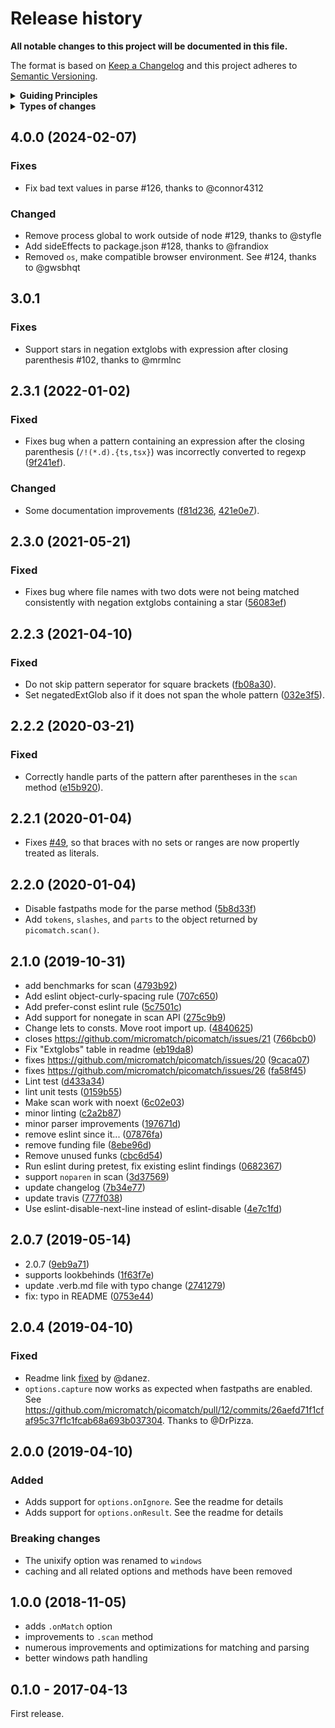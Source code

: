 # Release history

**All notable changes to this project will be documented in this file.**

The format is based on [Keep a Changelog](http://keepachangelog.com/en/1.0.0/)
and this project adheres to [Semantic Versioning](http://semver.org/spec/v2.0.0.html).

<details>
  <summary><strong>Guiding Principles</strong></summary>

- Changelogs are for humans, not machines.
- There should be an entry for every single version.
- The same types of changes should be grouped.
- Versions and sections should be linkable.
- The latest version comes first.
- The release date of each versions is displayed.
- Mention whether you follow Semantic Versioning.

</details>

<details>
  <summary><strong>Types of changes</strong></summary>

Changelog entries are classified using the following labels _(from [keep-a-changelog](http://keepachangelog.com/)_):

- `Added` for new features.
- `Changed` for changes in existing functionality.
- `Deprecated` for soon-to-be removed features.
- `Removed` for now removed features.
- `Fixed` for any bug fixes.
- `Security` in case of vulnerabilities.

</details>

## 4.0.0 (2024-02-07)

### Fixes

- Fix bad text values in parse #126, thanks to @connor4312

### Changed

- Remove process global to work outside of node #129, thanks to @styfle
- Add sideEffects to package.json #128, thanks to @frandiox
- Removed `os`, make compatible browser environment. See #124, thanks to @gwsbhqt

## 3.0.1

### Fixes

- Support stars in negation extglobs with expression after closing parenthesis #102, thanks to @mrmlnc

## 2.3.1 (2022-01-02)

### Fixed

- Fixes bug when a pattern containing an expression after the closing parenthesis (`/!(*.d).{ts,tsx}`) was incorrectly converted to regexp ([9f241ef](https://github.com/micromatch/picomatch/commit/9f241ef)).

### Changed

- Some documentation improvements ([f81d236](https://github.com/micromatch/picomatch/commit/f81d236), [421e0e7](https://github.com/micromatch/picomatch/commit/421e0e7)).

## 2.3.0 (2021-05-21)

### Fixed

- Fixes bug where file names with two dots were not being matched consistently with negation extglobs containing a star ([56083ef](https://github.com/micromatch/picomatch/commit/56083ef))

## 2.2.3 (2021-04-10)

### Fixed

- Do not skip pattern seperator for square brackets ([fb08a30](https://github.com/micromatch/picomatch/commit/fb08a30)).
- Set negatedExtGlob also if it does not span the whole pattern ([032e3f5](https://github.com/micromatch/picomatch/commit/032e3f5)).

## 2.2.2 (2020-03-21)

### Fixed

- Correctly handle parts of the pattern after parentheses in the `scan` method ([e15b920](https://github.com/micromatch/picomatch/commit/e15b920)).

## 2.2.1 (2020-01-04)

- Fixes [#49](https://github.com/micromatch/picomatch/issues/49), so that braces with no sets or ranges are now propertly treated as literals.

## 2.2.0 (2020-01-04)

- Disable fastpaths mode for the parse method ([5b8d33f](https://github.com/micromatch/picomatch/commit/5b8d33f))
- Add `tokens`, `slashes`, and `parts` to the object returned by `picomatch.scan()`.

## 2.1.0 (2019-10-31)

- add benchmarks for scan ([4793b92](https://github.com/micromatch/picomatch/commit/4793b92))
- Add eslint object-curly-spacing rule ([707c650](https://github.com/micromatch/picomatch/commit/707c650))
- Add prefer-const eslint rule ([5c7501c](https://github.com/micromatch/picomatch/commit/5c7501c))
- Add support for nonegate in scan API ([275c9b9](https://github.com/micromatch/picomatch/commit/275c9b9))
- Change lets to consts. Move root import up. ([4840625](https://github.com/micromatch/picomatch/commit/4840625))
- closes https://github.com/micromatch/picomatch/issues/21 ([766bcb0](https://github.com/micromatch/picomatch/commit/766bcb0))
- Fix "Extglobs" table in readme ([eb19da8](https://github.com/micromatch/picomatch/commit/eb19da8))
- fixes https://github.com/micromatch/picomatch/issues/20 ([9caca07](https://github.com/micromatch/picomatch/commit/9caca07))
- fixes https://github.com/micromatch/picomatch/issues/26 ([fa58f45](https://github.com/micromatch/picomatch/commit/fa58f45))
- Lint test ([d433a34](https://github.com/micromatch/picomatch/commit/d433a34))
- lint unit tests ([0159b55](https://github.com/micromatch/picomatch/commit/0159b55))
- Make scan work with noext ([6c02e03](https://github.com/micromatch/picomatch/commit/6c02e03))
- minor linting ([c2a2b87](https://github.com/micromatch/picomatch/commit/c2a2b87))
- minor parser improvements ([197671d](https://github.com/micromatch/picomatch/commit/197671d))
- remove eslint since it... ([07876fa](https://github.com/micromatch/picomatch/commit/07876fa))
- remove funding file ([8ebe96d](https://github.com/micromatch/picomatch/commit/8ebe96d))
- Remove unused funks ([cbc6d54](https://github.com/micromatch/picomatch/commit/cbc6d54))
- Run eslint during pretest, fix existing eslint findings ([0682367](https://github.com/micromatch/picomatch/commit/0682367))
- support `noparen` in scan ([3d37569](https://github.com/micromatch/picomatch/commit/3d37569))
- update changelog ([7b34e77](https://github.com/micromatch/picomatch/commit/7b34e77))
- update travis ([777f038](https://github.com/micromatch/picomatch/commit/777f038))
- Use eslint-disable-next-line instead of eslint-disable ([4e7c1fd](https://github.com/micromatch/picomatch/commit/4e7c1fd))

## 2.0.7 (2019-05-14)

- 2.0.7 ([9eb9a71](https://github.com/micromatch/picomatch/commit/9eb9a71))
- supports lookbehinds ([1f63f7e](https://github.com/micromatch/picomatch/commit/1f63f7e))
- update .verb.md file with typo change ([2741279](https://github.com/micromatch/picomatch/commit/2741279))
- fix: typo in README ([0753e44](https://github.com/micromatch/picomatch/commit/0753e44))

## 2.0.4 (2019-04-10)

### Fixed

- Readme link [fixed](https://github.com/micromatch/picomatch/pull/13/commits/a96ab3aa2b11b6861c23289964613d85563b05df) by @danez.
- `options.capture` now works as expected when fastpaths are enabled. See https://github.com/micromatch/picomatch/pull/12/commits/26aefd71f1cfaf95c37f1c1fcab68a693b037304. Thanks to @DrPizza.

## 2.0.0 (2019-04-10)

### Added

- Adds support for `options.onIgnore`. See the readme for details
- Adds support for `options.onResult`. See the readme for details

### Breaking changes

- The unixify option was renamed to `windows`
- caching and all related options and methods have been removed

## 1.0.0 (2018-11-05)

- adds `.onMatch` option
- improvements to `.scan` method
- numerous improvements and optimizations for matching and parsing
- better windows path handling

## 0.1.0 - 2017-04-13

First release.

[keep-a-changelog]: https://github.com/olivierlacan/keep-a-changelog
